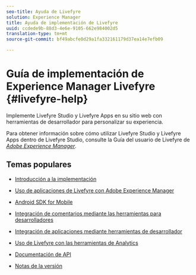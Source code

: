 ```yaml
---
seo-title: Ayuda de Livefyre
solution: Experience Manager
title: Ayuda de implementación de Livefyre
uuid: ccdede9b-88d3-4e6e-9105-662e984002d5
translation-type: tm+mt
source-git-commit: bf49abcfe0d29a1fa332161179d37ea14e7efb09

---
```



# Guía de implementación de Experience Manager Livefyre {#livefyre-help}

Implemente Livefyre Studio y Livefyre Apps en su sitio web con herramientas de desarrollador para personalizar su experiencia.

Para obtener información sobre cómo utilizar Livefyre Studio y Livefyre Apps dentro de Livefyre Studio, consulte la Guía del usuario de Livefyre de [*Adobe Experience Manager*](/help/using/home.md).

## Temas populares

* [Introducción a la implementación](c-getting-started/c-getting-started.md)

* [Uso de aplicaciones de Livefyre con Adobe Experience Manager](https://helpx.adobe.com/experience-manager/6-4/sites/administering/using/livefyre.html)

* [Android SDK for Mobile](c-mobile-sdks/c-android-sdk.md)

* [Integración de comentarios mediante las herramientas para desarrolladores](/help/implementation/c-app-integrations/c-comments-integration/c-comments-integration.md)

* [Integración de aplicaciones mediante herramientas de desarrollador](/help/implementation/c-getting-started/c-implementation-process/c-implementation-process.md)

* [Uso de Livefyre con las herramientas de Analytics](/help/implementation/livefyre-analytics/livefyre-analytics.md)

* [Documentación de API](https://api.livefyre.com)

* [Notas de la versión](/help/using/c-rn/c-rn.md)